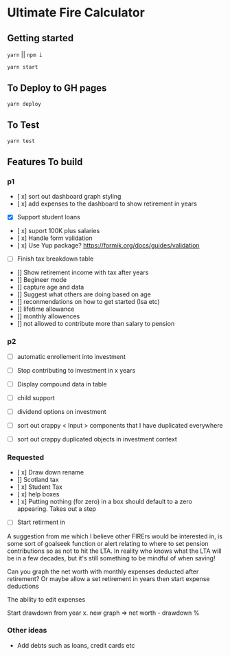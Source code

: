 
# Ultimate Fire Calculator

## Getting started

`yarn`  ||  `npm i`

`yarn start`


## To Deploy to GH pages 

`yarn deploy`

## To Test

`yarn test`


## Features To build

### p1

 - [ x] sort out dashboard graph styling
 - [ x] add expenses to the dashboard to show retirement in years
  - [x] Support student loans
 - [ x] suport 100K plus salaries
 - [ x] Handle form validation
 - [ x] Use Yup package? https://formik.org/docs/guides/validation
 - [ ] Finish tax breakdown table
 - [] Show retirement income with tax after years
 - [] Begineer mode
 - []  capture age and data
 - [] Suggest what others are doing based on age
 - [] reconmendations on how to get started (Isa etc)
 - [] lifetime allowance
 - [] monthly allowences
 - [] not allowed to contribute more than salary to pension

### p2
 - [ ] automatic enrollement into investment

 - [ ] Stop contributing  to investment in x years
 - [ ] Display compound data in table
 - [ ] child support
 - [ ] dividend options on investment
 - [ ] sort out crappy < Input > components that I have duplicated
       everywhere
 - [ ] sort out crappy duplicated objects in investment context


### Requested
- [ x] Draw down rename
- []  Scotland tax
- [ x] Student Tax 
- [ x] help boxes
- [ x] Putting nothing (for zero) in a box should default to a zero appearing. Takes out a step
- [ ] Start retirment in


A suggestion from me which I believe other FIRErs would be interested in, is some sort of goalseek function or alert relating to where to set pension contributions so as not to hit the LTA. In reality who knows what the LTA will be in a few decades, but it's still something to be mindful of when saving!

Can you graph the net worth with monthly expenses deducted after retirement? Or maybe allow a set retirement in years then start expense deductions

The ability to edit expenses


Start drawdown from year x. new graph => net worth - drawdown % 



### Other ideas
- Add debts such as loans, credit cards etc
